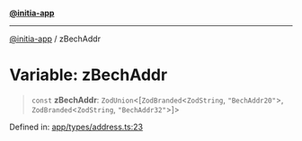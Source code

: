 [**@initia-app**](../types.md)

***

[@initia-app](../types.md) / zBechAddr

# Variable: zBechAddr

> `const` **zBechAddr**: `ZodUnion`\<\[`ZodBranded`\<`ZodString`, `"BechAddr20"`\>, `ZodBranded`\<`ZodString`, `"BechAddr32"`\>\]\>

Defined in: [app/types/address.ts:23](https://github.com/hanwong/app-v2/blob/b6cc29462bca0bededdcec342d091f91e17e428a/app/types/address.ts#L23)
